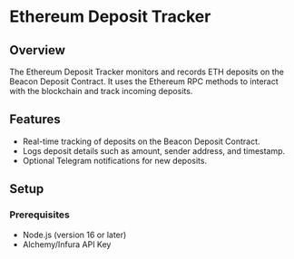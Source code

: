 # Ethereum Deposit Tracker

## Overview

The Ethereum Deposit Tracker monitors and records ETH deposits on the Beacon Deposit Contract. It uses the Ethereum RPC methods to interact with the blockchain and track incoming deposits.

## Features

- Real-time tracking of deposits on the Beacon Deposit Contract.
- Logs deposit details such as amount, sender address, and timestamp.
- Optional Telegram notifications for new deposits.

## Setup

### Prerequisites

- Node.js (version 16 or later)
- Alchemy/Infura API Key

